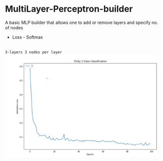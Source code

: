 # MultiLayer-Perceptron-builder
A basic MLP builder that allows one to add or remove layers and specify no. of nodes <br>
- Loss - Softmax
<br>
<code>3-layers 3 nodes per layer</code>
<img src="im1.png" />
